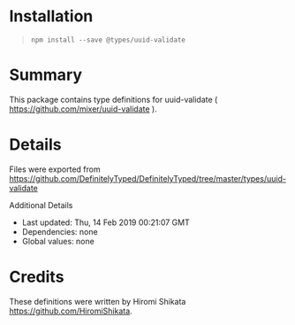 # Installation
> `npm install --save @types/uuid-validate`

# Summary
This package contains type definitions for uuid-validate ( https://github.com/mixer/uuid-validate ).

# Details
Files were exported from https://github.com/DefinitelyTyped/DefinitelyTyped/tree/master/types/uuid-validate

Additional Details
 * Last updated: Thu, 14 Feb 2019 00:21:07 GMT
 * Dependencies: none
 * Global values: none

# Credits
These definitions were written by Hiromi Shikata <https://github.com/HiromiShikata>.
